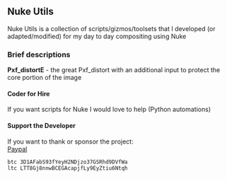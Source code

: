 ## Nuke Utils

Nuke Utils is a collection of scripts/gizmos/toolsets that I developed (or adapted/modified) for my day to day compositing using Nuke

### Brief descriptions

**Pxf_distortE** - the great Pxf_distort with an additional input to protect the core portion of the image<br> 

#### Coder for Hire

If you want scripts for Nuke I would love to help (Python automations)


#### Support the Developer

If you want to thank or sponsor the project:<br>
[Paypal](https://www.paypal.com/paypalme/MBORGO)<br>
```
btc 3D1AFabS93fYeyH2NDjzo37GSRhd9DVfWa
ltc LTT8Gj8nnwBCEGAcapjfLy9EyZtiu6Ntqh
```
